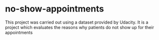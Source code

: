 # no-show-appointments
This project was carried out using a dataset provided by Udacity. It is a project which evaluates the reasons why patients do not show up for their appointments
